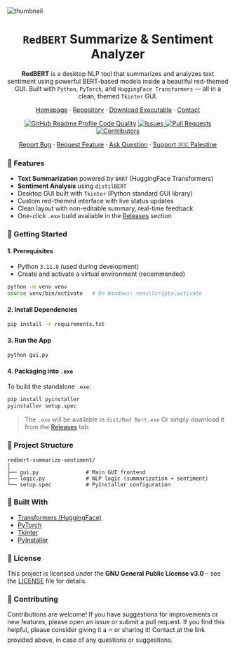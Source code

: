 ![thumbnail](https://github.com/user-attachments/assets/8de0144b-5401-41dc-8747-0f738ee5394b)

<div align="center">
  <h1><b><code>RedBERT</code> Summarize & Sentiment Analyzer</b></h1>
  <p><strong>RedBERT</strong> is a desktop NLP tool that summarizes and analyzes text sentiment using powerful BERT-based models inside a beautiful red-themed GUI. Built with <code>Python</code>, <code>PyTorch</code>, and <code>HuggingFace Transformers</code> — all in a clean, themed <code>Tkinter</code> GUI.</p>

  <p>
    <a href="https://s-m-quadri.me/projects/redbert">Homepage</a> ·
    <a href="https://github.com/s-m-quadri/redbert-summarize-sentiment">Repository</a> ·
    <a href="https://github.com/s-m-quadri/redbert-summarize-sentiment/releases">Download Executable</a> ·
    <a href="mailto:dev.smq@gmail.com">Contact</a>
  </p>

  <a href="https://github.com/s-m-quadri/redbert-summarize-sentiment/releases">
  </a>
  <a href="https://www.codefactor.io/repository/github/s-m-quadri/redbert-summarize-sentiment"><img src="https://img.shields.io/codefactor/grade/github/s-m-quadri/redbert-summarize-sentiment?label=CodeFactor&labelColor=302d41&color=8bd5ca&logoColor=d9e0ee&logo=codefactor&style=for-the-badge" alt="GitHub Readme Profile Code Quality"/></a>
  <a href="https://github.com/s-m-quadri/redbert-summarize-sentiment/issues">
    <img src="https://custom-icon-badges.demolab.com/github/issues/s-m-quadri/redbert-summarize-sentiment?label=Issues&labelColor=302d41&color=f5a97f&logoColor=d9e0ee&logo=issue&style=for-the-badge" alt="Issues"/>
  </a>
  <a href="https://github.com/s-m-quadri/redbert-summarize-sentiment/pulls">
    <img src="https://custom-icon-badges.demolab.com/github/issues-pr/s-m-quadri/redbert-summarize-sentiment?label=PRs&labelColor=302d41&color=ddb6f2&logoColor=d9e0ee&logo=git-pull-request&style=for-the-badge" alt="Pull Requests"/>
  </a>
  <a href="https://github.com/s-m-quadri/redbert-summarize-sentiment/graphs/contributors">
    <img src="https://custom-icon-badges.demolab.com/github/contributors/s-m-quadri/redbert-summarize-sentiment?label=Contributors&labelColor=302d41&color=c9cbff&logoColor=d9e0ee&logo=people&style=for-the-badge" alt="Contributors"/>
  </a>

  <p>
    <a href="https://github.com/s-m-quadri/redbert-summarize-sentiment/issues/new?assignees=&labels=bug&projects=&template=bug_report.yml">Report Bug</a> · 
    <a href="https://github.com/s-m-quadri/redbert-summarize-sentiment/issues/new?assignees=&labels=enhancement&projects=&template=feature_request.yml">Request Feature</a> · 
    <a href="https://github.com/s-m-quadri/redbert-summarize-sentiment/discussions/new?category=q-a">Ask Question</a> · 
    <a href="https://github.com/Safouene1/support-palestine-banner/blob/master/Markdown-pages/Support.md">Support 🇵🇸 Palestine<a>
  </p>
</div>


### 📌 Features

- **Text Summarization** powered by `BART` (HuggingFace Transformers)
- **Sentiment Analysis** using `distilBERT`
- Desktop GUI built with `Tkinter` (Python standard GUI library)
- Custom red-themed interface with live status updates
- Clean layout with non-editable summary, real-time feedback
- One-click `.exe` build available in the [Releases](../../releases) section

### 📌 Getting Started

#### 1. Prerequisites

- Python `3.11.0` (used during development)
- Create and activate a virtual environment (recommended)

```bash
python -m venv venv
source venv/bin/activate   # On Windows: venv\Scripts\activate
```

#### 2. Install Dependencies

```bash
pip install -r requirements.txt
```

#### 3. Run the App

```bash
python gui.py
```

#### 4. Packaging into `.exe`

To build the standalone `.exe`:

```bash
pip install pyinstaller
pyinstaller setup.spec
```

> The `.exe` will be available in `dist/Red Bert.exe`
> Or simply download it from the [Releases](../../releases) tab.

### 📌 Project Structure

```
redbert-summarize-sentiment/
│
├── gui.py               # Main GUI frontend
├── logic.py             # NLP logic (summarization + sentiment)
└── setup.spec           # PyInstaller configuration
```

### 📌 Built With

* [Transformers (HuggingFace)](https://huggingface.co/transformers/)
* [PyTorch](https://pytorch.org/)
* [Tkinter](https://docs.python.org/3/library/tkinter.html)
* [PyInstaller](https://pyinstaller.org/)

### 📌 License

This project is licensed under the **GNU General Public License v3.0** – see the [LICENSE](LICENSE) file for details.

### 📌 Contributing

Contributions are welcome! If you have suggestions for improvements or new features, please open an issue or submit a pull request. If you find this helpful, please consider giving it a ⭐️ or sharing it! Contact at the link provided above, in case of any questions or suggestions.
